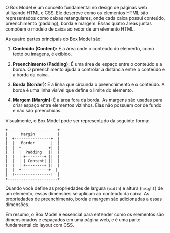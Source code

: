 O Box Model é um conceito fundamental no design de páginas web utilizando HTML e CSS. Ele descreve como os elementos HTML são representados como caixas retangulares, onde cada caixa possui conteúdo, preenchimento (padding), borda e margem. Essas quatro áreas juntas compõem o modelo de caixa ao redor de um elemento HTML.

As quatro partes principais do Box Model são:

1. **Conteúdo (Content):** É a área onde o conteúdo do elemento, como texto ou imagens, é exibido.

2. **Preenchimento (Padding):** É uma área de espaço entre o conteúdo e a borda. O preenchimento ajuda a controlar a distância entre o conteúdo e a borda da caixa.

3. **Borda (Border):** É a linha que circunda o preenchimento e o conteúdo. A borda é uma linha visível que define o limite do elemento.

4. **Margem (Margin):** É a área fora da borda. As margens são usadas para criar espaço entre elementos vizinhos. Elas não possuem cor de fundo e não são preenchidas.

Visualmente, o Box Model pode ser representado da seguinte forma:

```
+----------------------+
|      Margin          |
|  +----------------+  |
|  |   Border       |  |
|  |  +------------+|  |
|  |  |  Padding   ||  |
|  |  | +--------+ ||  |
|  |  | | Content| ||  |
|  |  | +--------+ ||  |
|  |  +------------+  |
|  +----------------+  |
+----------------------+
```

Quando você define as propriedades de largura (`width`) e altura (`height`) de um elemento, essas dimensões se aplicam ao conteúdo da caixa. As propriedades de preenchimento, borda e margem são adicionadas a essas dimensões.

Em resumo, o Box Model é essencial para entender como os elementos são dimensionados e espaçados em uma página web, e é uma parte fundamental do layout com CSS.